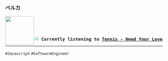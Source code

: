 ### ベルカ
<div align="center">
<kbd>
<a href="https://www.youtube.com/results?search_query=Tennis+Need+Your+Love" target="_blank">
    <img align="left" width="92" height="92" src="https:&#x2F;&#x2F;lastfm.freetls.fastly.net&#x2F;i&#x2F;u&#x2F;174s&#x2F;47fbd156883d32518f4360e71bde2384.jpg">
</a>
</br></br></br>
<b><p align="center"><img height="14" width="14" src=https:&#x2F;&#x2F;github.com&#x2F;BelkaDev&#x2F;BelkaDev&#x2F;blob&#x2F;master&#x2F;assets&#x2F;listening1.png?raw&#x3D;true> Currently listening to <a href="https://www.youtube.com/results?search_query=Tennis+Need+Your+Love" target="_blank">Tennis  - Need Your Love</a> </b></p>
</kbd>
</div>

---

`#Javascript` `#SoftwareEngineer`
